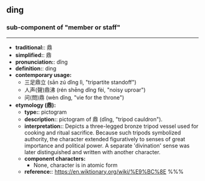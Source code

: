 ## ding
### sub-component of "member or staff"
---
- **traditional:**: 鼎
- **simplified:**: 鼎
- **pronunciation:**: dǐng
- **definition:**: ding
- **contemporary usage:**
  - 三足鼎立 (sān zú dǐng lì, "tripartite standoff")
  - 人声(聲)鼎沸 (rén shēng dǐng fèi, "noisy uproar")
  - 问(問)鼎 (wèn dǐng, "vie for the throne")
- **etymology (鼎):**
  - **type:**: pictogram
  - **description:**: pictogram of 鼎 (dǐng, "tripod cauldron").
  - **interpretation:**: Depicts a three-legged bronze tripod vessel used for cooking and ritual sacrifice. Because such tripods symbolized authority, the character extended figuratively to senses of great importance and political power. A separate 'divination' sense was later distinguished and written with another character.
  - **component characters:**
    - None, character is in atomic form
  - **reference:**: https://en.wiktionary.org/wiki/%E9%BC%8E
%%%
